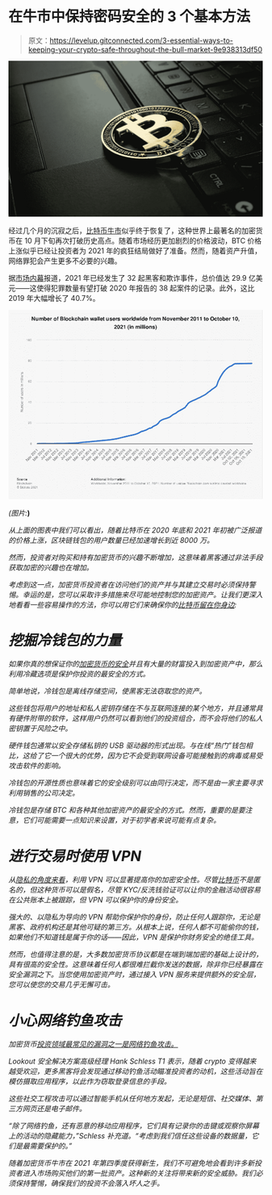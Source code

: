 # 在牛市中保持密码安全的 3 个基本方法

> 原文：<https://levelup.gitconnected.com/3-essential-ways-to-keeping-your-crypto-safe-throughout-the-bull-market-9e938313df50>

![](img/8d7a05765136f331d90b1b0af79b3556.png)

经过几个月的沉寂之后，[比特币牛市](/back-to-the-bull-market-how-high-can-bitcoin-go-in-2021-after-smashing-all-time-high-c701c55d8da2)似乎终于恢复了，这种世界上最著名的加密货币在 10 月下旬再次打破历史高点。随着市场经历更加剧烈的价格波动，BTC 价格上涨似乎已经让投资者为 2021 年的疯狂结局做好了准备。然而，随着资产升值，网络罪犯会产生更多不必要的兴趣。

据[市场内幕](https://markets.businessinsider.com/news/currencies/cryptocurrency-hacks-fraud-cases-record-bitcoin-ethereum-wallets-breaches-defi-2021-8)报道，2021 年已经发生了 32 起黑客和欺诈事件，总价值达 29.9 亿美元——这使得犯罪数量有望打破 2020 年报告的 38 起案件的记录。此外，这比 2019 年大幅增长了 40.7%。

![](img/362a7638901fca621b6d20ffc4d1bbc5.png)

*(图片:*[](https://www.statista.com/statistics/647374/worldwide-blockchain-wallet-users/)**)**

*从上面的图表中我们可以看出，随着比特币在 2020 年底和 2021 年初被广泛报道的价格上涨，区块链钱包的用户数量已经加速增长到近 8000 万。*

*然而，投资者对购买和持有加密货币的兴趣不断增加，这意味着黑客通过非法手段获取加密的兴趣也在增加。*

*考虑到这一点，加密货币投资者在访问他们的资产并与其建立交易时必须保持警惕。幸运的是，您可以采取许多措施来尽可能地控制您的加密资产。让我们更深入地看看一些容易操作的方法，你可以用它们来确保你的[比特币留在你身边](/road-to-recovery-could-bitcoin-still-top-100-000-in-2021-7a84c4b10f8b):*

# *挖掘冷钱包的力量*

*如果你真的想保证你的[加密货币的安全](/keeping-your-crypto-safe-4-essential-ways-to-secure-your-cryptocurrency-wallets-e1f10f5b4ea1)并且有大量的财富投入到加密资产中，那么利用冷藏选项是保护你投资的最安全的方式。*

*简单地说，冷钱包是离线存储空间，使黑客无法窃取您的资产。*

*这些钱包将用户的地址和私人密钥存储在不与互联网连接的某个地方，并且通常具有硬件附带的软件，这样用户仍然可以看到他们的投资组合，而不会将他们的私人密钥置于风险之中。*

*硬件钱包通常以安全存储私钥的 USB 驱动器的形式出现。与在线“热门”钱包相比，这给了它一个很大的优势，因为它不会受到联网设备可能接触到的病毒或易受攻击软件的影响。*

*冷钱包的开源性质也意味着它的安全级别可以由同行决定，而不是由一家主要寻求利用销售的公司决定。*

*冷钱包是存储 BTC 和各种其他加密资产的最安全的方式。然而，重要的是要注意，它们可能需要一点知识来设置，对于初学者来说可能有点复杂。*

# *进行交易时使用 VPN*

*从[隐私的角度来看](https://www.mostsecurevpn.com/how-to-assess-the-security-of-a-vpn/)，利用 VPN 可以显著提高你的加密安全性。尽管[比特币](/driving-the-resurgence-bitcoins-rally-revives-the-cryptocurrency-market-ad8987469822)不是匿名的，但这种货币可以是假名，尽管 KYC/反洗钱验证可以让你的金融活动很容易在公共账本上被跟踪，但 VPN 可以保护你的身份安全。*

*强大的、以隐私为导向的 VPN 帮助你保护你的身份，防止任何人跟踪你，无论是黑客、政府机构还是其他可疑的第三方。从根本上说，任何人都不可能偷你的钱，如果他们不知道钱是属于你的话——因此，VPN 是保护你财务安全的绝佳工具。*

*然而，也值得注意的是，大多数加密货币协议都是在端到端加密的基础上设计的，具有很高的安全性。这意味着任何人都很难拦截你发送的数据，除非你已经暴露在安全漏洞之下。当您使用加密资产时，通过接入 VPN 服务来提供额外的安全层，您可以使您的交易几乎无懈可击。*

# *小心网络钓鱼攻击*

*加密货币[投资领域最常见的漏洞之一是网络钓鱼攻击。](/easily-10x-your-money-with-this-cryptocurrency-a585c954d5c2)*

*Lookout 安全解决方案高级经理 Hank Schless T1 表示，随着 crypto 变得越来越受欢迎，更多黑客将会发现通过移动钓鱼活动瞄准投资者的动机，这些活动旨在模仿摄取应用程序，以此作为窃取登录信息的手段。*

*这些社交工程攻击可以通过智能手机从任何地方发起，无论是短信、社交媒体、第三方网页还是电子邮件。*

*“除了网络钓鱼，还有恶意的移动应用程序，它们具有记录你的击键或观察你屏幕上的活动的隐藏能力，”Schless 补充道。“考虑到我们信任这些设备的数据量，它们是最需要保护的。”*

*随着加密货币牛市在 2021 年第四季度获得新生，我们不可避免地会看到许多新投资者进入市场购买他们的第一批资产。这种新的关注将带来新的安全威胁。我们必须保持警惕，确保我们的投资不会落入坏人之手。*